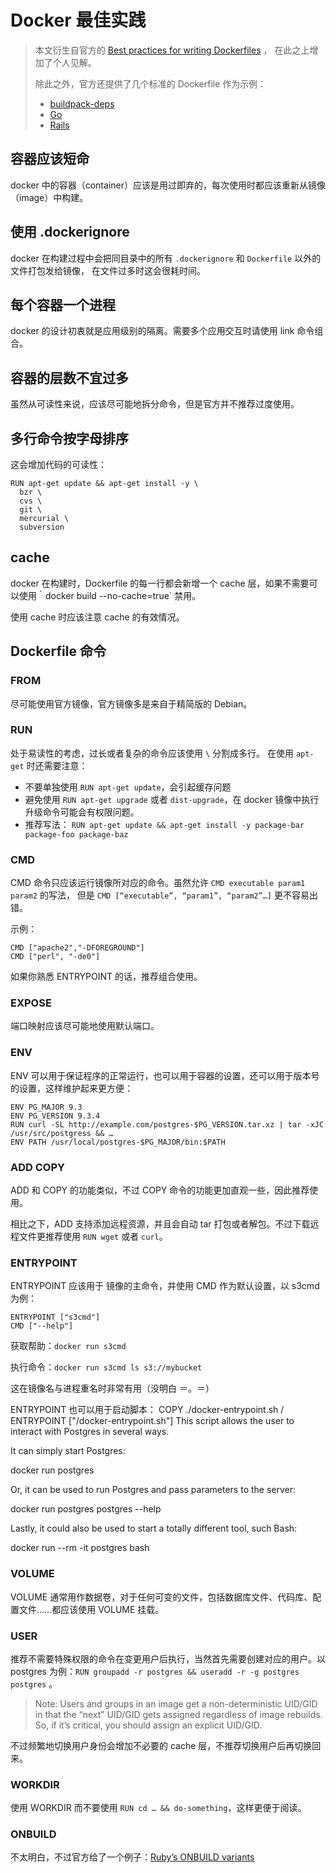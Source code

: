 # Docker 最佳实践

> 本文衍生自官方的 [Best practices for writing Dockerfiles](https://docs.docker.com/articles/dockerfile_best-practices/) ，
> 在此之上增加了个人见解。
>
> 除此之外，官方还提供了几个标准的 Dockerfile 作为示例：
> 
> * [buildpack-deps](https://github.com/docker-library/buildpack-deps/blob/master/jessie/Dockerfile)
> * [Go](https://registry.hub.docker.com/_/golang/)
> * [Rails](https://registry.hub.docker.com/_/rails)


## 容器应该短命

docker 中的容器（container）应该是用过即弃的，每次使用时都应该重新从镜像（image）中构建。


## 使用 .dockerignore

docker 在构建过程中会把同目录中的所有 `.dockerignore` 和 `Dockerfile` 以外的文件打包发给镜像，
在文件过多时这会很耗时间。


## 每个容器一个进程

docker 的设计初衷就是应用级别的隔离。需要多个应用交互时请使用 link 命令组合。


## 容器的层数不宜过多

虽然从可读性来说，应该尽可能地拆分命令，但是官方并不推荐过度使用。


## 多行命令按字母排序

这会增加代码的可读性：

```
RUN apt-get update && apt-get install -y \
  bzr \
  cvs \
  git \
  mercurial \
  subversion
```


## cache

docker 在构建时，Dockerfile 的每一行都会新增一个 cache 层，如果不需要可以使用｀docker build --no-cache=true`
禁用。

使用 cache 时应该注意 cache 的有效情况。


## Dockerfile 命令

### FROM

尽可能使用官方镜像，官方镜像多是来自于精简版的 Debian。


### RUN

处于易读性的考虑，过长或者复杂的命令应该使用 `\` 分割成多行。
在使用 `apt-get` 时还需要注意：

* 不要单独使用 `RUN apt-get update`，会引起缓存问题
* 避免使用 `RUN apt-get upgrade` 或者 `dist-upgrade`，在 docker 镜像中执行升级命令可能会有权限问题。
* 推荐写法： `RUN apt-get update && apt-get install -y package-bar package-foo package-baz`


### CMD

CMD 命令只应该运行镜像所对应的命令。虽然允许 `CMD executable param1 param2` 的写法，
但是 `CMD [“executable”, “param1”, “param2”…]` 更不容易出错。

示例：

```
CMD ["apache2","-DFOREGROUND"]
CMD ["perl", "-de0"]
```

如果你熟悉 ENTRYPOINT 的话，推荐组合使用。


### EXPOSE

端口映射应该尽可能地使用默认端口。


### ENV

ENV 可以用于保证程序的正常运行，也可以用于容器的设置，还可以用于版本号的设置，这样维护起来更方便：

```
ENV PG_MAJOR 9.3
ENV PG_VERSION 9.3.4
RUN curl -SL http://example.com/postgres-$PG_VERSION.tar.xz | tar -xJC /usr/src/postgress && …
ENV PATH /usr/local/postgres-$PG_MAJOR/bin:$PATH
```

### ADD COPY

ADD 和 COPY 的功能类似，不过 COPY 命令的功能更加直观一些，因此推荐使用。

相比之下，ADD 支持添加远程资源，并且会自动 tar 打包或者解包。不过下载远程文件更推荐使用 `RUN wget` 或者 `curl`。


### ENTRYPOINT

ENTRYPOINT 应该用于 镜像的主命令，并使用 CMD 作为默认设置，以 s3cmd 为例：

```
ENTRYPOINT ["s3cmd"]
CMD ["--help"]
```

获取帮助：`docker run s3cmd`

执行命令：`docker run s3cmd ls s3://mybucket`

这在镜像名与进程重名时非常有用（没明白 ＝。＝）


ENTRYPOINT 也可以用于启动脚本：
COPY ./docker-entrypoint.sh /
ENTRYPOINT ["/docker-entrypoint.sh"]
This script allows the user to interact with Postgres in several ways.

It can simply start Postgres:

docker run postgres

Or, it can be used to run Postgres and pass parameters to the server:

docker run postgres postgres --help

Lastly, it could also be used to start a totally different tool, such Bash:

docker run --rm -it postgres bash


### VOLUME

VOLUME 通常用作数据卷，对于任何可变的文件，包括数据库文件、代码库、配置文件……都应该使用 VOLUME 挂载。


### USER

推荐不需要特殊权限的命令在变更用户后执行，当然首先需要创建对应的用户。以 postgres 为例：`RUN groupadd -r postgres && useradd -r -g postgres postgres` 。

> Note: Users and groups in an image get a non-deterministic UID/GID in that the “next” UID/GID gets assigned regardless of image rebuilds.
> So, if it’s critical, you should assign an explicit UID/GID.

不过频繁地切换用户身份会增加不必要的 cache 层，不推荐切换用户后再切换回来。


### WORKDIR

使用 WORKDIR 而不要使用 `RUN cd … && do-something`，这样更便于阅读。


### ONBUILD

不太明白，不过官方给了一个例子：[Ruby’s ONBUILD variants](https://github.com/docker-library/ruby/blob/master/2.1/onbuild/Dockerfile)
